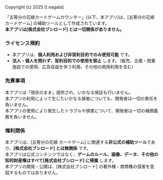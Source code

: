 Copyright (c) 2025 [t.nagata]

「五等分の花嫁カードゲームカウンター」(以下、本アプリ)は、[五等分の花嫁 カードゲーム] の補助ツールとして作成されています。  
**本アプリは[株式会社ブシロード] とは一切関係がありません。**

### ライセンス規約
- 本アプリは、**個人利用および非営利目的でのみ使用可能** です。
- **法人・個人を問わず、営利目的での使用を禁止** します。（販売、企業・商業施設での使用、広告収益を伴う利用、その他の商用利用を含む）

### 免責事項
本アプリは「現状のまま」提供され、いかなる保証も行いません。  
本アプリの利用によって生じたいかなる損害についても、開発者は一切の責任を負いません。  
本アプリの使用により発生したトラブルや損害について、開発者は一切の補償義務を負いません。

### 権利関係
本アプリは、[五等分の花嫁 カードゲーム] に関連する**非公式の補助ツール**であり、**[株式会社ブシロード] とは無関係** です。  
本アプリは公式コンテンツではなく、**ゲームのルール、画像、データ、その他の知的財産権はすべて[株式会社ブシロード] に帰属** します。  
本アプリの開発・公開は、[株式会社ブシロード] の著作権・商標権の侵害を意図するものではありません。
